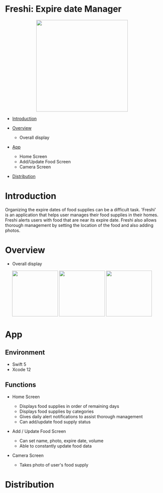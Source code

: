 # Freshi: Expire date Manager

<div>
    <p align = "center">
	<img width = "300" src = "https://user-images.githubusercontent.com/61009055/125378843-6c038100-e3ca-11eb-9d73-123ceca583e3.png">
    </p>
</div>

* [Introduction](https://github.com/gjwlsdnr0115/Frehi-App#Introduction)

* [Overview](https://github.com/gjwlsdnr0115/Frehi-App#Overview)
  * Overall display
* [App](https://github.com/gjwlsdnr0115/Frehi-App#App)

  * Home Screen
  * Add/Update Food Screen
  * Camera Screen

* [Distribution](https://github.com/gjwlsdnr0115/Frehi-App#Distribution)


# Introduction

Organizing the expire dates of food supplies can be a difficult task. 'Freshi' is an application that helps user manages their food supplies in their homes. Freshi alerts users with food that are near its expire date. Freshi also allows thorough management by setting the location of the food and also adding photos. 


# Overview 

- Overall display

<div>
    <p align = "center">
	<img width = "150" src = "https://user-images.githubusercontent.com/61009055/125378327-812be000-e3c9-11eb-8c32-83ee9c1fdfbc.png">
  <img width = "150" src = "https://user-images.githubusercontent.com/61009055/125378378-96087380-e3c9-11eb-8508-2715c7e87ee0.png">
  <img width = "150" src = "https://user-images.githubusercontent.com/61009055/125378384-999bfa80-e3c9-11eb-8309-76b7deea37d7.png">
    </p>
</div>


# App

## Environment
- Swift 5
- Xcode 12


## Functions

- Home Screen

  - Displays food supplies in order of remaining days
  - Displays food supplies by categories
  - Gives daily alert notifications to assist thorough management
  - Can add/update food supply status

- Add / Update Food Screen

  - Can set name, photo, expire date, volume
  - Able to constantly update food data

- Camera Screen

  - Takes photo of user's food supply

# Distribution
